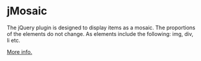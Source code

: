 jMosaic
=======

The jQuery plugin is designed to display items as a mosaic. 
The proportions of the elements do not change. As elements include the following: img, div, li etc.

<a href="https://github.com/absentik/jMosaic/wiki">More info.</a>
